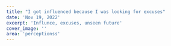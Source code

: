 ```yaml
---
title: "I got influenced because I was looking for excuses"
date: 'Nov 19, 2022'
excerpt: 'Influnce, excuses, unseen future'
cover_image: ''
area: 'perceptionss'
---
```


